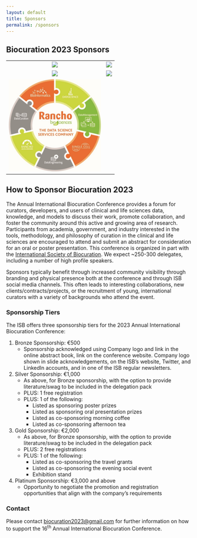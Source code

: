 ```yaml
---
layout: default
title: Sponsors
permalink: /sponsors
---
```


## Biocuration 2023 Sponsors

<table style="text-align:center;">
<tr>
<td>
<a href="https://www.biocuration.org"><img src="https://www.biocuration.org/wp-content/uploads/2022/04/cropped-cropped-ISB_logo.png" style="max-width: 250px;" /></a>
</td>
<td>
<a href="https://www.sib.swiss"><img src="https://upload.wikimedia.org/wikipedia/commons/5/5d/SIB_logo.jpg" style="max-width: 250px;" /></a>
</td>
</tr>
<tr>
<td>
<a href="https://academic.oup.com/gigascience"><img src="https://upload.wikimedia.org/wikipedia/commons/8/8a/The_2012_logo_of_GigaScience_Journal.png" style="max-width: 250px;" /></a>
</td>
<td>
<a href="https://www.scibite.com"><img src="https://www.scibite.com/wp-content/uploads/2020/09/SciBite-Logo-Final-Horizontal.png" style="max-width: 250px;" /></a>
</td>
</tr>
<tr>
<td>
<a href="https://ranchobiosciences.com/"><img src="img/rancho.jpg" style="max-width: 250px;" /></a>
</td>
<td></td>
</tr>
</table>

## How to Sponsor Biocuration 2023

The Annual International Biocuration Conference provides a forum for curators, developers, and
users of clinical and life sciences data, knowledge, and models to discuss their
work, promote collaboration, and foster the community around this active and
growing area of research. Participants from academia, government, and industry
interested in the tools, methodology, and philosophy of curation in the clinical
and life sciences are encouraged to attend and submit an abstract for
consideration for an oral or poster presentation. This conference is organized in part with the
[International Society of Biocuration](https://www.biocuration.org).
We expect ~250-300 delegates, including a number of high profile speakers.

Sponsors typically benefit through increased community visibility through
branding and physical presence both at the conference and through ISB social
media channels. This often leads to interesting collaborations, new
clients/contracts/projects, or the recruitment of young, international curators
with a variety of backgrounds who attend the event.

### Sponsorship Tiers

The ISB offers three sponsorship tiers for the 2023 Annual International Biocuration Conference:

1. Bronze Sponsorship: €500
    - Sponsorship acknowledged using Company logo and link in the online abstract book, link on the conference website.
      Company logo shown in slide acknowledgements, on the ISB’s website, Twitter, and LinkedIn accounts, and in one of
      the ISB regular newsletters.
2. Silver Sponsorship: €1,000
    - As above, for Bronze sponsorship, with the option to provide literature/swag to be included in the delegation pack
    - PLUS: 1 free registration
    - PLUS: 1 of the following:
        - Listed as sponsoring poster prizes
        - Listed as sponsoring oral presentation prizes
        - Listed as co-sponsoring morning coffee
        - Listed as co-sponsoring afternoon tea
3. Gold Sponsorship: €2,000
    - As above, for Bronze sponsorship, with the option to provide literature/swag to be included in the delegation pack
    - PLUS: 2 free registrations
    - PLUS: 1 of the following:
        - Listed as co-sponsoring the travel grants
        - Listed as co-sponsoring the evening social event
        - Exhibition stand
4. Platinum Sponsorship: €3,000 and above
    - Opportunity to negotiate the promotion and registration opportunities that align with the company’s requirements

### Contact

Please contact [biocuration2023@gmail.com](mailto:biocuration2023@gmail.com) for further information on how to support
the 16<sup>th</sup> Annual International Biocuration Conference.
